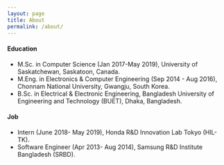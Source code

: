 ```yaml
---
layout: page
title: About
permalink: /about/
---
```


#### Education
* M.Sc. in Computer Science (Jan 2017-May 2019), University of Saskatchewan, Saskatoon, Canada.
* M.Eng. in Electronics & Computer Engineering (Sep 2014 - Aug 2016), Chonnam National University, Gwangju, South Korea.
* B.Sc. in Electrical & Electronic Engineering, Bangladesh University of Engineering and Technology (BUET), Dhaka, Bangladesh.

#### Job
* Intern (June 2018- May 2019), Honda R&D Innovation Lab Tokyo (HIL-TK).
* Software Engineer (Apr 2013- Aug 2014), Samsung R&D Institute Bangladesh (SRBD).
